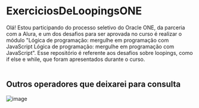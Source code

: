 # ExerciciosDeLoopingsONE

Olá! Estou participando do processo seletivo do Oracle ONE, da parceria com a Alura, e um dos desafios para ser aprovada no curso é realizar o módulo "Lógica de programação: mergulhe em programação com JavaScript Lógica de programação: mergulhe em programação com JavaScript". Esse repositório é referente aos desafios sobre loopings, como if else e while, que foram apresentados durante o curso.
<br>
<br>
## Outros operadores que deixarei para consulta
![image](https://github.com/MaduSales/ExerciciosDeLoopingsONE/assets/166547195/a184cbfb-0bc2-4687-87bf-49e51aa64576)
